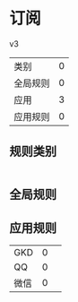 # 订阅

v3

|||
| - |:-:|
|类别|0|
|全局规则|0|
|应用|3|
|应用规则|0|

## 规则类别

|||
| - |:-:|


## 全局规则



## 应用规则

||||
| - |:-:|-|
|GKD|0||
|QQ|0||
|微信|0||
